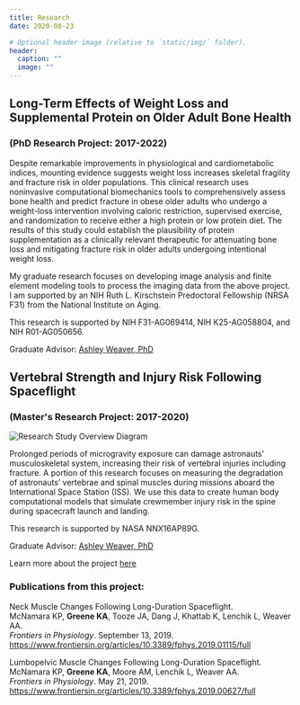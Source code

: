 ```yaml
---
title: Research
date: 2020-08-23

# Optional header image (relative to `static/img/` folder).
header:
  caption: ""
  image: ""
---
```


## **Long-Term Effects of Weight Loss and Supplemental Protein on Older Adult Bone Health**
### (PhD Research Project: 2017-2022)

Despite remarkable improvements in physiological and cardiometabolic indices, mounting evidence suggests weight loss increases skeletal fragility and fracture risk in older populations. This clinical research uses noninvasive computational biomechanics tools to comprehensively assess bone health and predict fracture in obese older adults who undergo a weight-loss intervention involving caloric restriction, supervised exercise, and randomization to receive either a high protein or low protein diet. The results of this study could establish the plausibility of protein supplementation as a clinically relevant therapeutic for attenuating bone loss and mitigating fracture risk in older adults undergoing intentional weight loss. 

My graduate research focuses on developing image analysis and finite element modeling tools to process the imaging data from the above project. I am supported by an NIH Ruth L. Kirschstein Predoctoral Fellowship (NRSA F31) from the National Institute on Aging.

This research is supported by NIH F31-AG069414, NIH K25-AG058804, and NIH R01-AG050656. 

Graduate Advisor: [Ashley Weaver, PhD](https://school.wakehealth.edu/Faculty/W/Ashley-Anne-Weaver)

## **Vertebral Strength and Injury Risk Following Spaceflight**
### (Master's Research Project: 2017-2020)
![Research Study Overview Diagram](research_flowdiagram.png)

Prolonged periods of microgravity exposure can damage astronauts’ musculoskeletal system, increasing their risk of vertebral injuries including fracture. A portion of this research focuses on measuring the degradation of astronauts’ vertebrae and spinal muscles during missions aboard the International Space Station (ISS). We use this data to create human body computational models that simulate crewmember injury risk in the spine during spacecraft launch and landing. 

This research is supported by NASA NNX16AP89G.

Graduate Advisor: [Ashley Weaver, PhD](https://school.wakehealth.edu/Faculty/W/Ashley-Anne-Weaver)

Learn more about the project [here](https://www.nasa.gov/mission_pages/station/research/experiments/explorer/Investigation.html?#id=7540) 

### Publications from this project: 
Neck Muscle Changes Following Long-Duration Spaceflight. <br/>
McNamara KP, **Greene KA**, Tooze JA, Dang J, Khattab K, Lenchik L, Weaver AA. <br/>
*Frontiers in Physiology*. September 13, 2019.
https://www.frontiersin.org/articles/10.3389/fphys.2019.01115/full

Lumbopelvic Muscle Changes Following Long-Duration Spaceflight. <br/>
McNamara KP, **Greene KA**, Moore AM, Lenchik L, Weaver AA. <br/>
*Frontiers in Physiology*. May 21, 2019.
https://www.frontiersin.org/articles/10.3389/fphys.2019.00627/full